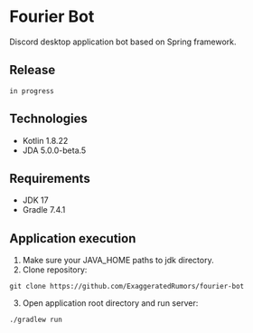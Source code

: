 # Fourier Bot

Discord desktop application bot based on Spring framework.

## Release

`
in progress
`

## Technologies

- Kotlin 1.8.22
- JDA 5.0.0-beta.5

## Requirements

- JDK 17
- Gradle 7.4.1

## Application execution

1. Make sure your JAVA_HOME paths to jdk directory.
2. Clone repository:
```
git clone https://github.com/ExaggeratedRumors/fourier-bot
```
3. Open application root directory and run server:
```
./gradlew run
```

